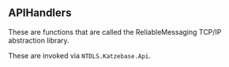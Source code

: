 ## APIHandlers

These are functions that are called the ReliableMessaging TCP/IP abstraction library.

These are invoked via ```NTDLS.Katzebase.Api```.
